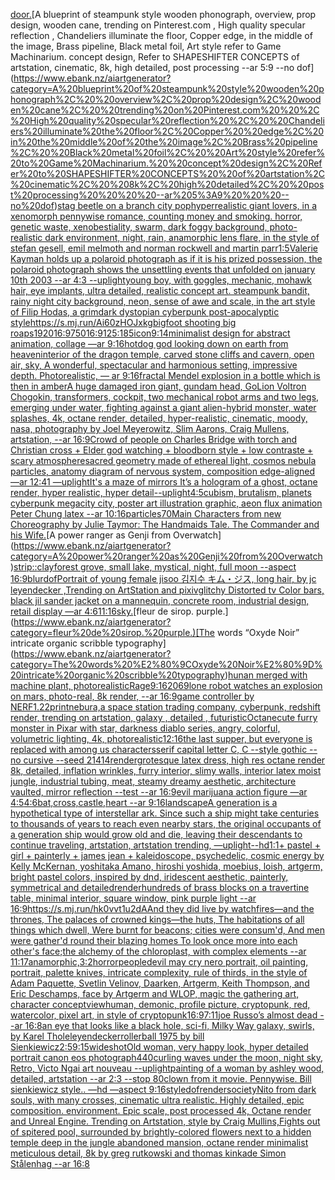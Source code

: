 [door.](https://www.ebank.nz/aiartgenerator?category=door.)[A blueprint of steampunk style wooden phonograph,  overview, prop design, wooden cane,  trending on Pinterest.com  , High quality specular reflection ,  Chandeliers illuminate the floor, Copper  edge, in the middle of the image, Brass pipeline,  Black metal foil,  Art style refer to Game Machinarium.  concept design, Refer to SHAPESHIFTER CONCEPTS  of artstation, cinematic,  8k, high detailed,  post processing    --ar 5:9   --no dof](https://www.ebank.nz/aiartgenerator?category=A%20blueprint%20of%20steampunk%20style%20wooden%20phonograph%2C%20%20overview%2C%20prop%20design%2C%20wooden%20cane%2C%20%20trending%20on%20Pinterest.com%20%20%2C%20High%20quality%20specular%20reflection%20%2C%20%20Chandeliers%20illuminate%20the%20floor%2C%20Copper%20%20edge%2C%20in%20the%20middle%20of%20the%20image%2C%20Brass%20pipeline%2C%20%20Black%20metal%20foil%2C%20%20Art%20style%20refer%20to%20Game%20Machinarium.%20%20concept%20design%2C%20Refer%20to%20SHAPESHIFTER%20CONCEPTS%20%20of%20artstation%2C%20cinematic%2C%20%208k%2C%20high%20detailed%2C%20%20post%20processing%20%20%20%20--ar%205%3A9%20%20%20--no%20dof)[stag beetle on a branch city pop](https://www.ebank.nz/aiartgenerator?category=stag%20beetle%20on%20a%20branch%20city%20pop)[hyperrealistic giant lovers, in a xenomorph pennywise romance, counting money and smoking. horror, genetic waste, xenobestiality, swarm, dark foggy background, photo-realistic dark environment, night, rain, anamorphic lens flare, in the style of stefan gesell, emil melmoth and norman rockwell and martin parr](https://www.ebank.nz/aiartgenerator?category=hyperrealistic%20giant%20lovers%2C%20in%20a%20xenomorph%20pennywise%20romance%2C%20counting%20money%20and%20smoking.%20horror%2C%20genetic%20waste%2C%20xenobestiality%2C%20swarm%2C%20dark%20foggy%20background%2C%20photo-realistic%20dark%20environment%2C%20night%2C%20rain%2C%20anamorphic%20lens%20flare%2C%20in%20the%20style%20of%20stefan%20gesell%2C%20emil%20melmoth%20and%20norman%20rockwell%20and%20martin%20parr)[1:5](https://www.ebank.nz/aiartgenerator?category=1%3A5)[Valerie Kay](https://www.ebank.nz/aiartgenerator?category=Valerie%20Kay)[man holds up a polaroid photograph as if it is his prized possession, the polaroid photograph shows the unsettling events that unfolded on january 10th 2003 --ar 4:3 --uplight](https://www.ebank.nz/aiartgenerator?category=man%20holds%20up%20a%20polaroid%20photograph%20as%20if%20it%20is%20his%20prized%20possession%2C%20the%20polaroid%20photograph%20shows%20the%20unsettling%20events%20that%20unfolded%20on%20january%2010th%202003%20--ar%204%3A3%20--uplight)[young boy, with goggles, mechanic, mohawk hair, eye implants, ultra detailed, realistic concept art. steampunk bandit, rainy night city background, neon, sense of awe and scale, in the art style of Filip Hodas, a grimdark dystopian cyberpunk post-apocalyptic style](https://www.ebank.nz/aiartgenerator?category=young%20boy%2C%20with%20goggles%2C%20mechanic%2C%20mohawk%20hair%2C%20eye%20implants%2C%20ultra%20detailed%2C%20realistic%20concept%20art.%20steampunk%20bandit%2C%20rainy%20night%20city%20background%2C%20neon%2C%20sense%20of%20awe%20and%20scale%2C%20in%20the%20art%20style%20of%20Filip%20Hodas%2C%20a%20grimdark%20dystopian%20cyberpunk%20post-apocalyptic%20style)[<https://s.mj.run/Ai60zHOJxkg>](https://www.ebank.nz/aiartgenerator?category=%3Chttps%3A//s.mj.run/Ai60zHOJxkg%3E)[bigfoot shooting big roaps](https://www.ebank.nz/aiartgenerator?category=bigfoot%20shooting%20big%20roaps)[1920](https://www.ebank.nz/aiartgenerator?category=1920)[16:9](https://www.ebank.nz/aiartgenerator?category=16%3A9)[750](https://www.ebank.nz/aiartgenerator?category=750)[16:9](https://www.ebank.nz/aiartgenerator?category=16%3A9)[125:185](https://www.ebank.nz/aiartgenerator?category=125%3A185)[icon](https://www.ebank.nz/aiartgenerator?category=icon)[9:14](https://www.ebank.nz/aiartgenerator?category=9%3A14)[minimalist design for abstract animation, collage —ar 9:16](https://www.ebank.nz/aiartgenerator?category=minimalist%20design%20for%20abstract%20animation%2C%20collage%20%E2%80%94ar%209%3A16)[hotdog god looking down on earth from heaven](https://www.ebank.nz/aiartgenerator?category=hotdog%20god%20looking%20down%20on%20earth%20from%20heaven)[interior of the dragon temple, carved stone cliffs and cavern, open air, sky, A wonderful, spectacular and harmonious setting, impressive depth. Photorealistic, — ar 9:16](https://www.ebank.nz/aiartgenerator?category=interior%20of%20the%20dragon%20temple%2C%20carved%20stone%20cliffs%20and%20cavern%2C%20open%20air%2C%20sky%2C%20A%20wonderful%2C%20spectacular%20and%20harmonious%20setting%2C%20impressive%20depth.%20Photorealistic%2C%20%E2%80%94%20ar%209%3A16)[fractal Mendel explosion in a bottle which is then in amber](https://www.ebank.nz/aiartgenerator?category=fractal%20Mendel%20explosion%20in%20a%20bottle%20which%20is%20then%20in%20amber)[A huge damaged iron giant, gundam head, GoLion Voltron Chogokin, transformers, cockpit, two mechanical robot arms and two legs, emerging under water, fighting against a giant alien-hybrid monster, water splashes, 4k, octane render, detailed, hyper-realistic, cinematic, moody, nasa, photography by Joel Meyerowitz, Slim Aarons, Craig Mullens, artstation, --ar 16:9](https://www.ebank.nz/aiartgenerator?category=A%20huge%20damaged%20iron%20giant%2C%20gundam%20head%2C%20GoLion%20Voltron%20Chogokin%2C%20transformers%2C%20cockpit%2C%20two%20mechanical%20robot%20arms%20and%20two%20legs%2C%20emerging%20under%20water%2C%20fighting%20against%20a%20giant%20alien-hybrid%20monster%2C%20water%20splashes%2C%204k%2C%20octane%20render%2C%20detailed%2C%20hyper-realistic%2C%20cinematic%2C%20moody%2C%20nasa%2C%20photography%20by%20Joel%20Meyerowitz%2C%20Slim%20Aarons%2C%20Craig%20Mullens%2C%20artstation%2C%20--ar%2016%3A9)[Crowd of people on Charles Bridge with torch and Christian cross + Elder god watching + bloodborn style + low contraste + scary atmosphere](https://www.ebank.nz/aiartgenerator?category=Crowd%20of%20people%20on%20Charles%20Bridge%20with%20torch%20and%20Christian%20cross%20%2B%20Elder%20god%20watching%20%2B%20bloodborn%20style%20%2B%20low%20contraste%20%2B%20scary%20atmosphere)[sacred geometry made of ethereal light, cosmos nebula particles, anatomy diagram of nervous system, composition edge-aligned —ar 12:41 —uplight](https://www.ebank.nz/aiartgenerator?category=sacred%20geometry%20made%20of%20ethereal%20light%2C%20cosmos%20nebula%20particles%2C%20anatomy%20diagram%20of%20nervous%20system%2C%20composition%20edge-aligned%20%E2%80%94ar%2012%3A41%20%E2%80%94uplight)[It's a maze of mirrors It’s a hologram of a ghost, octane render, hyper realistic, hyper detail](https://www.ebank.nz/aiartgenerator?category=It%27s%20a%20maze%20of%20mirrors%20It%E2%80%99s%20a%20hologram%20of%20a%20ghost%2C%20octane%20render%2C%20hyper%20realistic%2C%20hyper%20detail)[--uplight](https://www.ebank.nz/aiartgenerator?category=--uplight)[4:5](https://www.ebank.nz/aiartgenerator?category=4%3A5)[cubism, brutalism, planets cyberpunk megacity city, poster art illustration graphic, aeon flux animation Peter Chung latex --ar 10:16](https://www.ebank.nz/aiartgenerator?category=cubism%2C%20brutalism%2C%20planets%20cyberpunk%20megacity%20city%2C%20poster%20art%20illustration%20graphic%2C%20aeon%20flux%20animation%20Peter%20Chung%20latex%20--ar%2010%3A16)[particles](https://www.ebank.nz/aiartgenerator?category=particles)[70](https://www.ebank.nz/aiartgenerator?category=70)[Main Characters from new Choreography by Julie Taymor: The Handmaids Tale. The Commander and his Wife.](https://www.ebank.nz/aiartgenerator?category=Main%20Characters%20from%20new%20Choreography%20by%20Julie%20Taymor%3A%20The%20Handmaids%20Tale.%20The%20Commander%20and%20his%20Wife.)[A power ranger as Genji from Overwatch](https://www.ebank.nz/aiartgenerator?category=A%20power%20ranger%20as%20Genji%20from%20Overwatch)[strip::](https://www.ebank.nz/aiartgenerator?category=strip%3A%3A)[clay](https://www.ebank.nz/aiartgenerator?category=clay)[forest grove, small lake, mystical, night, full moon --aspect 16:9](https://www.ebank.nz/aiartgenerator?category=forest%20grove%2C%20small%20lake%2C%20mystical%2C%20night%2C%20full%20moon%20--aspect%2016%3A9)[blur](https://www.ebank.nz/aiartgenerator?category=blur)[dof](https://www.ebank.nz/aiartgenerator?category=dof)[Portrait of young female jisoo 김지수 キム・ジス, long hair, by jc leyendecker ,Trending on ArtStation and pixiv](https://www.ebank.nz/aiartgenerator?category=Portrait%20of%20young%20female%20jisoo%20%EA%B9%80%EC%A7%80%EC%88%98%20%E3%82%AD%E3%83%A0%E3%83%BB%E3%82%B8%E3%82%B9%2C%20long%20hair%2C%20by%20jc%20leyendecker%20%2CTrending%20on%20ArtStation%20and%20pixiv)[glitchy Distorted tv Color bars, black jil sander jacket on a mannequin, concrete room, industrial design, retail display —ar 4:6](https://www.ebank.nz/aiartgenerator?category=glitchy%20Distorted%20tv%20Color%20bars%2C%20black%20jil%20sander%20jacket%20on%20a%20mannequin%2C%20concrete%20room%2C%20industrial%20design%2C%20retail%20display%20%E2%80%94ar%204%3A6)[11:16](https://www.ebank.nz/aiartgenerator?category=11%3A16)[sky.](https://www.ebank.nz/aiartgenerator?category=sky.)[fleur de sirop. purple.](https://www.ebank.nz/aiartgenerator?category=fleur%20de%20sirop.%20purple.)[The words “Oxyde Noir” intricate organic scribble typography](https://www.ebank.nz/aiartgenerator?category=The%20words%20%E2%80%9COxyde%20Noir%E2%80%9D%20intricate%20organic%20scribble%20typography)[hunan merged with machine plant, photorealistic](https://www.ebank.nz/aiartgenerator?category=hunan%20merged%20with%20machine%20plant%2C%20photorealistic)[Rage](https://www.ebank.nz/aiartgenerator?category=Rage)[9:16](https://www.ebank.nz/aiartgenerator?category=9%3A16)[2069](https://www.ebank.nz/aiartgenerator?category=2069)[lone robot watches an explosion on mars, photo-real, 8k render, --ar 16:9](https://www.ebank.nz/aiartgenerator?category=lone%20robot%20watches%20an%20explosion%20on%20mars%2C%20photo-real%2C%208k%20render%2C%20--ar%2016%3A9)[game controller by NERF](https://www.ebank.nz/aiartgenerator?category=game%20controller%20by%20NERF)[1.22](https://www.ebank.nz/aiartgenerator?category=1.22)[print](https://www.ebank.nz/aiartgenerator?category=print)[nebura,](https://www.ebank.nz/aiartgenerator?category=nebura%2C)[a space station trading company, cyberpunk, redshift render, trending on artstation, galaxy , detailed , futuristic](https://www.ebank.nz/aiartgenerator?category=a%20space%20station%20trading%20company%2C%20cyberpunk%2C%20redshift%20render%2C%20trending%20on%20artstation%2C%20galaxy%20%2C%20detailed%20%2C%20futuristic)[Octane](https://www.ebank.nz/aiartgenerator?category=Octane)[cute furry monster in Pixar with star, darkness diablo series, angry, colorful, volumetric lighting, 4k, photorealistic](https://www.ebank.nz/aiartgenerator?category=cute%20furry%20monster%20in%20Pixar%20with%20star%2C%20darkness%20diablo%20series%2C%20angry%2C%20colorful%2C%20volumetric%20lighting%2C%204k%2C%20photorealistic)[12:16](https://www.ebank.nz/aiartgenerator?category=12%3A16)[the last supper, but everyone is replaced with among us characters](https://www.ebank.nz/aiartgenerator?category=the%20last%20supper%2C%20but%20everyone%20is%20replaced%20with%20among%20us%20characters)[serif capital letter C, C --style gothic --no cursive --seed 21414](https://www.ebank.nz/aiartgenerator?category=serif%20capital%20letter%20C%2C%20C%20--style%20gothic%20--no%20cursive%20--seed%2021414)[render](https://www.ebank.nz/aiartgenerator?category=render)[grotesque latex dress, high res octane render 8k, detailed, inflation wrinkles, furry interior, slimy walls, interior latex moist jungle, industrial tubing, meat, steamy dreamy aesthetic, architecture vaulted, mirror reflection --test --ar 16:9](https://www.ebank.nz/aiartgenerator?category=grotesque%20latex%20dress%2C%20high%20res%20octane%20render%208k%2C%20detailed%2C%20inflation%20wrinkles%2C%20furry%20interior%2C%20slimy%20walls%2C%20interior%20latex%20moist%20jungle%2C%20industrial%20tubing%2C%20meat%2C%20steamy%20dreamy%20aesthetic%2C%20architecture%20vaulted%2C%20mirror%20reflection%20--test%20--ar%2016%3A9)[evil marijuana action figure —ar 4:5](https://www.ebank.nz/aiartgenerator?category=evil%20marijuana%20action%20figure%20%E2%80%94ar%204%3A5)[4:6](https://www.ebank.nz/aiartgenerator?category=4%3A6)[bat,cross,castle,heart --ar 9:16](https://www.ebank.nz/aiartgenerator?category=bat%2Ccross%2Ccastle%2Cheart%20--ar%209%3A16)[landscape](https://www.ebank.nz/aiartgenerator?category=landscape)[A generation is a hypothetical type of interstellar ark. Since such a ship might take centuries to thousands of years to reach even nearby stars, the original occupants of a generation ship would grow old and die, leaving their descendants to continue traveling, artstation, artstation trending, —uplight](https://www.ebank.nz/aiartgenerator?category=A%20generation%20is%20a%20hypothetical%20type%20of%20interstellar%20ark.%20Since%20such%20a%20ship%20might%20take%20centuries%20to%20thousands%20of%20years%20to%20reach%20even%20nearby%20stars%2C%20the%20original%20occupants%20of%20a%20generation%20ship%20would%20grow%20old%20and%20die%2C%20leaving%20their%20descendants%20to%20continue%20traveling%2C%20artstation%2C%20artstation%20trending%2C%20%E2%80%94uplight)[--hd](https://www.ebank.nz/aiartgenerator?category=--hd)[1:1](https://www.ebank.nz/aiartgenerator?category=1%3A1)[+ pastel + girl + painterly + james jean + kaleidoscope, psychedelic, cosmic energy by Kelly McKernan, yoshitaka Amano, hiroshi yoshida, moebius, loish, artgerm, bright pastel colors, inspired by dnd, iridescent aesthetic, painterly, symmetrical and detailed](https://www.ebank.nz/aiartgenerator?category=%2B%20pastel%20%2B%20girl%20%2B%20painterly%20%2B%20james%20jean%20%2B%20kaleidoscope%2C%20psychedelic%2C%20cosmic%20energy%20by%20Kelly%20McKernan%2C%20yoshitaka%20Amano%2C%20hiroshi%20yoshida%2C%20moebius%2C%20loish%2C%20artgerm%2C%20bright%20pastel%20colors%2C%20inspired%20by%20dnd%2C%20iridescent%20aesthetic%2C%20painterly%2C%20symmetrical%20and%20detailed)[render](https://www.ebank.nz/aiartgenerator?category=render)[hundreds of brass blocks on a travertine table, minimal interior, square window, pink purple light --ar 16:9](https://www.ebank.nz/aiartgenerator?category=hundreds%20of%20brass%20blocks%20on%20a%20travertine%20table%2C%20minimal%20interior%2C%20square%20window%2C%20pink%20purple%20light%20--ar%2016%3A9)[<https://s.mj.run/hk0vvt1u2dA>](https://www.ebank.nz/aiartgenerator?category=%3Chttps%3A//s.mj.run/hk0vvt1u2dA%3E)[And they did live by watchfires—and the thrones, The palaces of crowned kings—the huts, The habitations of all things which dwell, Were burnt for beacons; cities were consum'd, And men were gather'd round their blazing homes To look once more into each other's face;](https://www.ebank.nz/aiartgenerator?category=And%20they%20did%20live%20by%20watchfires%E2%80%94and%20the%20thrones%2C%20The%20palaces%20of%20crowned%20kings%E2%80%94the%20huts%2C%20The%20habitations%20of%20all%20things%20which%20dwell%2C%20Were%20burnt%20for%20beacons%3B%20cities%20were%20consum%27d%2C%20And%20men%20were%20gather%27d%20round%20their%20blazing%20homes%20To%20look%20once%20more%20into%20each%20other%27s%20face%3B)[the alchemy of the chloroplast, with complex elements --ar 11:17](https://www.ebank.nz/aiartgenerator?category=the%20alchemy%20of%20the%20chloroplast%2C%20with%20complex%20elements%20--ar%2011%3A17)[anamorphic,](https://www.ebank.nz/aiartgenerator?category=anamorphic%2C)[3:2](https://www.ebank.nz/aiartgenerator?category=3%3A2)[horror](https://www.ebank.nz/aiartgenerator?category=horror)[people](https://www.ebank.nz/aiartgenerator?category=people)[devil may cry nero portrait, oil painting, portrait, palette knives, intricate complexity, rule of thirds, in the style of Adam Paquette, Svetlin Velinov, Daarken, Artgerm, Keith Thompson, and Eric Deschamps, face by Artgerm and WLOP, magic the gathering art, character concept](https://www.ebank.nz/aiartgenerator?category=devil%20may%20cry%20nero%20portrait%2C%20oil%20painting%2C%20portrait%2C%20palette%20knives%2C%20intricate%20complexity%2C%20rule%20of%20thirds%2C%20in%20the%20style%20of%20Adam%20Paquette%2C%20Svetlin%20Velinov%2C%20Daarken%2C%20Artgerm%2C%20Keith%20Thompson%2C%20and%20Eric%20Deschamps%2C%20face%20by%20Artgerm%20and%20WLOP%2C%20magic%20the%20gathering%20art%2C%20character%20concept)[view](https://www.ebank.nz/aiartgenerator?category=view)[human, demonic, profile picture, cryptopunk, red, watercolor, pixel art, in style of cryptopunk](https://www.ebank.nz/aiartgenerator?category=human%2C%20demonic%2C%20profile%20picture%2C%20cryptopunk%2C%20red%2C%20watercolor%2C%20pixel%20art%2C%20in%20style%20of%20cryptopunk)[16:9](https://www.ebank.nz/aiartgenerator?category=16%3A9)[7:11](https://www.ebank.nz/aiartgenerator?category=7%3A11)[joe Russo’s almost dead --ar 16:8](https://www.ebank.nz/aiartgenerator?category=joe%20Russo%E2%80%99s%20almost%20dead%20--ar%2016%3A8)[an eye that looks like a black hole, sci-fi, Milky Way galaxy, swirls, by  Karel Thole](https://www.ebank.nz/aiartgenerator?category=an%20eye%20that%20looks%20like%20a%20black%20hole%2C%20sci-fi%2C%20Milky%20Way%20galaxy%2C%20swirls%2C%20by%20%20Karel%20Thole)[leyendecker](https://www.ebank.nz/aiartgenerator?category=leyendecker)[rollerball 1975 by bill Sienkiewicz](https://www.ebank.nz/aiartgenerator?category=rollerball%201975%20by%20bill%20Sienkiewicz)[2:5](https://www.ebank.nz/aiartgenerator?category=2%3A5)[9:15](https://www.ebank.nz/aiartgenerator?category=9%3A15)[wideshot](https://www.ebank.nz/aiartgenerator?category=wideshot)[Old woman, very happy look, hyper detailed portrait canon eos photograph](https://www.ebank.nz/aiartgenerator?category=Old%20woman%2C%20very%20happy%20look%2C%20hyper%20detailed%20portrait%20canon%20eos%20photograph)[440](https://www.ebank.nz/aiartgenerator?category=440)[curling waves under the moon, night sky, Retro, Victo Ngai art nouveau --uplight](https://www.ebank.nz/aiartgenerator?category=curling%20waves%20under%20the%20moon%2C%20night%20sky%2C%20Retro%2C%20Victo%20Ngai%20art%20nouveau%20--uplight)[painting of a woman by ashley wood, detailed, artstation --ar 2:3 --stop 80](https://www.ebank.nz/aiartgenerator?category=painting%20of%20a%20woman%20by%20ashley%20wood%2C%20detailed%2C%20artstation%20--ar%202%3A3%20--stop%2080)[clown from it movie. Pennywise. Bill sienkiewicz style.. —hd —aspect 9:16](https://www.ebank.nz/aiartgenerator?category=clown%20from%20it%20movie.%20Pennywise.%20Bill%20sienkiewicz%20style..%20%E2%80%94hd%20%E2%80%94aspect%209%3A16)[style](https://www.ebank.nz/aiartgenerator?category=style)[dof](https://www.ebank.nz/aiartgenerator?category=dof)[render](https://www.ebank.nz/aiartgenerator?category=render)[society](https://www.ebank.nz/aiartgenerator?category=society)[Nito from dark souls, with many crosses, cinematic ultra realistic. Highly detailed, epic composition. environment. Epic scale, post processed 4k, Octane render and Unreal Engine. Trending on Artstation, style by Craig Mullins,](https://www.ebank.nz/aiartgenerator?category=Nito%20from%20dark%20souls%2C%20with%20many%20crosses%2C%20cinematic%20ultra%20realistic.%20Highly%20detailed%2C%20epic%20composition.%20environment.%20Epic%20scale%2C%20post%20processed%204k%2C%20Octane%20render%20and%20Unreal%20Engine.%20Trending%20on%20Artstation%2C%20style%20by%20Craig%20Mullins%2C)[Fights out of spitered pool, surrounded by brightly-colored flowers next to a hidden temple deep in the jungle abandoned mansion, octane render minimalist meticulous detail, 8k by greg rutkowski and thomas kinkade Simon Stålenhag  --ar 16:8](https://www.ebank.nz/aiartgenerator?category=Fights%20out%20of%20spitered%20pool%2C%20surrounded%20by%20brightly-colored%20flowers%20next%20to%20a%20hidden%20temple%20deep%20in%20the%20jungle%20abandoned%20mansion%2C%20octane%20render%20minimalist%20meticulous%20detail%2C%208k%20by%20greg%20rutkowski%20and%20thomas%20kinkade%20Simon%20St%C3%A5lenhag%20%20--ar%2016%3A8)